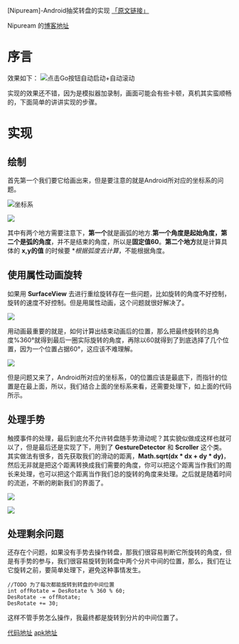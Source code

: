 [Nipuream]-Android抽奖转盘的实现
[「原文链接」](http://mp.weixin.qq.com/s?__biz=MzA5MzI3NjE2MA==&mid=2650237117&idx=1&sn=0fb217e06519c012402b55de34d19c17&chksm=886399d2bf1410c4c80da4a60c5944e1215c43cd9dd64022f50442ac9b9d312029202e9a21d3&scene=1&srcid=0918fap1E5f1ycHCowjDVS0n#rd)

Nipuream 的[博客地址](http://blog.csdn.net/yanghuinipurean)
# 序言
效果如下：
![点击Go按钮自动启动+自动滚动](http://upload-images.jianshu.io/upload_images/1124873-f7ef18870bb0749f.png?imageMogr2/auto-orient/strip%7CimageView2/2/w/1240)

实现的效果还不错，因为是模拟器加录制，画面可能会有些卡顿，真机其实蛮顺畅的，下面简单的讲讲实现的步骤。

# 实现
## 绘制
首先第一个我们要它给画出来，但是要注意的就是Android所对应的坐标系的问题。

![坐标系](http://upload-images.jianshu.io/upload_images/1124873-0d34f51368fee008.png?imageMogr2/auto-orient/strip%7CimageView2/2/w/1240)

![](http://upload-images.jianshu.io/upload_images/1124873-fd7120dfe51f6905.png?imageMogr2/auto-orient/strip%7CimageView2/2/w/1240)

其中有两个地方需要注意下，**第一个**就是画弧的地方.**第一个角度是起始角度，第二个是弧的角度**，并不是结束的角度，所以是**固定值60**。**第二个地方**就是计算具体的 **x,y的值** 的时候要 **根据弧度去计算*，不能根据角度。

## 使用属性动画旋转

如果用 **SurfaceView** 去进行重绘旋转存在一些问题，比如旋转的角度不好控制，旋转的速度不好控制。但是用属性动画，这个问题就很好解决了。

![](http://upload-images.jianshu.io/upload_images/1124873-3d7e4e74ce22457f.png?imageMogr2/auto-orient/strip%7CimageView2/2/w/1240)

用动画最重要的就是，如何计算出结束动画后的位置，那么把最终旋转的总角度%360°就得到最后一圈实际旋转的角度，再除以60就得到了到底选择了几个位置，因为一个位置占据60°，这应该不难理解。

![](http://upload-images.jianshu.io/upload_images/1124873-7e0e367e42acf6fa.png?imageMogr2/auto-orient/strip%7CimageView2/2/w/1240)

但是问题又来了，Android所对应的坐标系，0的位置应该是最底下，而指针的位置是在最上面，所以，我们结合上面的坐标系来看，还需要处理下，如上面的代码所示。

## 处理手势
触摸事件的处理，最后到底允不允许转盘随手势滑动呢？其实貌似做成这样也就可以了，但是最后还是实现了下，用到了 **GestureDetector** 和 **Scroller** 这个类。其实做法有很多，首先获取我们的滑动的距离，**Math.sqrt(dx \* dx + dy * dy)**，然后无非就是把这个距离转换成我们需要的角度，你可以把这个距离当作我们的周长来处理，也可以把这个距离当作我们总的旋转的角度来处理。之后就是随着时间的流逝，不断的刷新我们的界面了。

![](http://upload-images.jianshu.io/upload_images/1124873-454c21ad168c0542.png?imageMogr2/auto-orient/strip%7CimageView2/2/w/1240)

![](http://upload-images.jianshu.io/upload_images/1124873-1619d815f9ff6be0.png?imageMogr2/auto-orient/strip%7CimageView2/2/w/1240)

## 处理剩余问题

还存在个问题，如果没有手势去操作转盘，那我们很容易判断它所旋转的角度，但是有手势的参与，我们很容易旋转到转盘中两个分片中间的位置，那么，我们在让它旋转之前，要简单处理下，避免这种事情发生。

```
//TODO 为了每次都能旋转到转盘的中间位置
int offRotate = DesRotate % 360 % 60;
DesRotate -= offRotate;
DesRotate += 30;
```

这样不管手势怎么操作，我最终都是旋转到分片的中间位置了。

[代码地址](https://github.com/Nipuream/LuckPan)
[apk地址](https://github.com/Nipuream/LuckPan/raw/master/luck_pan.apk)